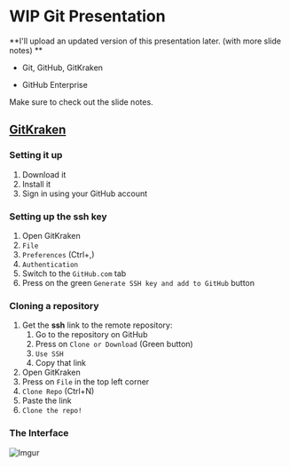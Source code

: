 # WIP Git Presentation

**I'll upload an updated version of this presentation later. (with more slide notes) **



- Git, GitHub, GitKraken
  
- GitHub Enterprise 
  



Make sure to check out the slide notes. 

## [GitKraken](https://www.gitkraken.com/)

### Setting it up
1. Download it  
2. Install it
3. Sign in using your GitHub account

### Setting up the ssh key
1. Open GitKraken
2. `File`
3. `Preferences` (Ctrl+,)
4. `Authentication`
5. Switch to the `GitHub.com` tab
6. Press on the green `Generate SSH key and add to GitHub` button

### Cloning a repository

1. Get the **ssh** link to the remote repository:
   1. Go to the repository on GitHub
   2. Press on `Clone or Download` (Green button)
   3. `Use SSH`
   4. Copy that link
2. Open GitKraken
3. Press on `File` in the top left corner
4. `Clone Repo` (Ctrl+N)
5. Paste the link
6. `Clone the repo!`

### The Interface
![Imgur](https://i.imgur.com/6VU34r0.png)

